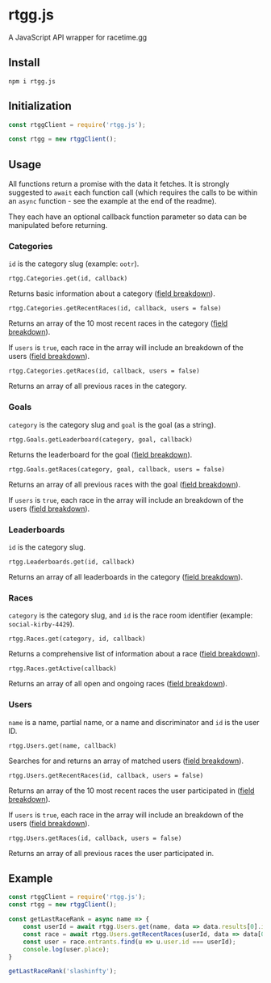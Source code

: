 # rtgg.js
A JavaScript API wrapper for racetime.gg

## Install
`npm i rtgg.js`

## Initialization
```js
const rtggClient = require('rtgg.js');

const rtgg = new rtggClient();
```

## Usage
All functions return a promise with the data it fetches. It is strongly suggested to `await` each function call (which requires the calls to be within an `async` function - see the example at the end of the readme).

They each have an optional callback function parameter so data can be manipulated before returning.

### Categories
`id` is the category slug (example: `ootr`).

`rtgg.Categories.get(id, callback)`

Returns basic information about a category ([field breakdown](https://github.com/racetimeGG/racetime-app/wiki/Public-API-endpoints#field-breakdown-2)).

`rtgg.Categories.getRecentRaces(id, callback, users = false)`

Returns an array of the 10 most recent races in the category ([field breakdown](https://github.com/racetimeGG/racetime-app/wiki/Public-API-endpoints#field-breakdown-1)).

If `users` is `true`, each race in the array will include an breakdown of the users ([field breakdown](https://github.com/racetimeGG/racetime-app/wiki/Public-API-endpoints#field-breakdown-entrant)).

`rtgg.Categories.getRaces(id, callback, users = false)`

Returns an array of all previous races in the category.

### Goals
`category` is the category slug and `goal` is the goal (as a string).

`rtgg.Goals.getLeaderboard(category, goal, callback)`

Returns the leaderboard for the goal ([field breakdown](https://github.com/racetimeGG/racetime-app/wiki/Public-API-endpoints#field-breakdown-3)).

`rtgg.Goals.getRaces(category, goal, callback, users = false)`

Returns an array of all previous races with the goal ([field breakdown](https://github.com/racetimeGG/racetime-app/wiki/Public-API-endpoints#field-breakdown-1)).

If `users` is `true`, each race in the array will include an breakdown of the users ([field breakdown](https://github.com/racetimeGG/racetime-app/wiki/Public-API-endpoints#field-breakdown-entrant)).

### Leaderboards
`id` is the category slug.

`rtgg.Leaderboards.get(id, callback)`

Returns an array of all leaderboards in the category ([field breakdown](https://github.com/racetimeGG/racetime-app/wiki/Public-API-endpoints#field-breakdown-3)).

### Races
`category` is the category slug, and `id` is the race room identifier (example: `social-kirby-4429`).

`rtgg.Races.get(category, id, callback)`

Returns a comprehensive list of information about a race ([field breakdown](https://github.com/racetimeGG/racetime-app/wiki/Public-API-endpoints#field-breakdown-4)).

`rtgg.Races.getActive(callback)`

Returns an array of all open and ongoing races ([field breakdown](https://github.com/racetimeGG/racetime-app/wiki/Public-API-endpoints#field-breakdown-1)).

### Users
`name` is a name, partial name, or a name and discriminator and `id` is the user ID.

`rtgg.Users.get(name, callback)`

Searches for and returns an array of matched users ([field breakdown](https://github.com/racetimeGG/racetime-app/wiki/Public-API-endpoints#user-data)).

`rtgg.Users.getRecentRaces(id, callback, users = false)`

Returns an array of the 10 most recent races the user participated in ([field breakdown](https://github.com/racetimeGG/racetime-app/wiki/Public-API-endpoints#field-breakdown-1)).

If `users` is `true`, each race in the array will include an breakdown of the users ([field breakdown](https://github.com/racetimeGG/racetime-app/wiki/Public-API-endpoints#field-breakdown-entrant)).

`rtgg.Users.getRaces(id, callback, users = false)`

Returns an array of all previous races the user participated in.

## Example
```js
const rtggClient = require('rtgg.js');
const rtgg = new rtggClient();

const getLastRaceRank = async name => {
    const userId = await rtgg.Users.get(name, data => data.results[0].id);
    const race = await rtgg.Users.getRecentRaces(userId, data => data[0], true);
    const user = race.entrants.find(u => u.user.id === userId);
    console.log(user.place);
}

getLastRaceRank('slashinfty');
```